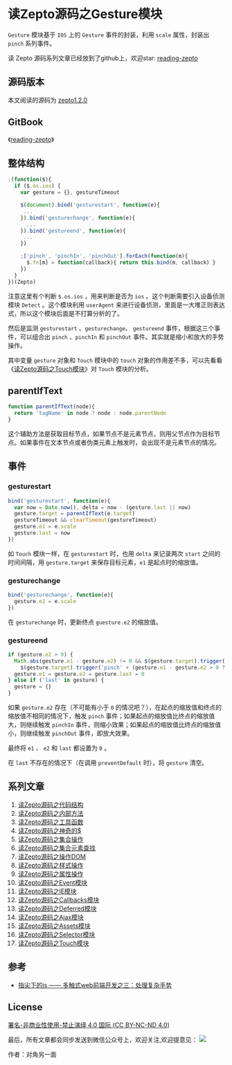# 读Zepto源码之Gesture模块

`Gesture` 模块基于 `IOS` 上的 `Gesture` 事件的封装，利用 `scale` 属性，封装出 `pinch` 系列事件。

读 Zepto 源码系列文章已经放到了github上，欢迎star: [reading-zepto](https://github.com/yeyuqiudeng/reading-zepto)

## 源码版本

本文阅读的源码为 [zepto1.2.0](https://github.com/madrobby/zepto/tree/v1.2.0)

## GitBook

《[reading-zepto](https://yeyuqiudeng.gitbooks.io/reading-zepto/content/)》

## 整体结构

```javascript
;(function($){
  if ($.os.ios) {
    var gesture = {}, gestureTimeout

    $(document).bind('gesturestart', function(e){
     ...
    }).bind('gesturechange', function(e){
      ...
    }).bind('gestureend', function(e){
     ...
    })

    ;['pinch', 'pinchIn', 'pinchOut'].forEach(function(m){
      $.fn[m] = function(callback){ return this.bind(m, callback) }
    })
  }
})(Zepto)

```

注意这里有个判断 `$.os.ios` ，用来判断是否为 `ios` 。这个判断需要引入设备侦测模块 `Detect` 。这个模块利用 `userAgent` 来进行设备侦测，里面是一大堆正则表达式，所以这个模块后面是不打算分析的了。

然后是监测 `gesturestart` 、`gesturechange`、 `gestureend` 事件，根据这三个事件，可以组合出 `pinch` 、`pinchIn` 和 `pinchOut` 事件。其实就是缩小和放大的手势操作。

其中变量 `gesture` 对象和 `Touch` 模块中的 `touch` 对象的作用差不多，可以先看看 《[读Zepto源码之Touch模块](https://github.com/yeyuqiudeng/reading-zepto/blob/master/src/%E8%AF%BBZepto%E6%BA%90%E7%A0%81%E4%B9%8BTouch%E6%A8%A1%E5%9D%97.md)》对 `Touch` 模块的分析。

## parentIfText

```javascript
function parentIfText(node){
  return 'tagName' in node ? node : node.parentNode
}
```
这个辅助方法是获取目标节点，如果节点不是元素节点，则用父节点作为目标节点。如果事件在文本节点或者伪类元素上触发时，会出现不是元素节点的情况。

## 事件

### gesturestart

```javascript
bind('gesturestart', function(e){
  var now = Date.now(), delta = now - (gesture.last || now)
  gesture.target = parentIfText(e.target)
  gestureTimeout && clearTimeout(gestureTimeout)
  gesture.e1 = e.scale
  gesture.last = now
})
```

如 `Touch` 模块一样，在 `gesturestart` 时，也用 `delta` 来记录两次 `start` 之间的时间间隔，用 `gesture.target` 来保存目标元素，`e1` 是起点时的缩放值。

### gesturechange

```javascript
bind('gesturechange', function(e){
  gesture.e2 = e.scale
})
```

在 `gesturechange` 时，更新终点 `guesture.e2` 的缩放值。

### gestureend

```javascript
if (gesture.e2 > 0) {
  Math.abs(gesture.e1 - gesture.e2) != 0 && $(gesture.target).trigger('pinch') &&
    $(gesture.target).trigger('pinch' + (gesture.e1 - gesture.e2 > 0 ? 'In' : 'Out'))
  gesture.e1 = gesture.e2 = gesture.last = 0
} else if ('last' in gesture) {
  gesture = {}
}
```

如果 `gesture.e2` 存在（不可能有小于 `0` 的情况吧？），在起点的缩放值和终点的缩放值不相同的情况下，触发 `pinch` 事件；如果起点的缩放值比终点的缩放值大，则继续触发 `pinchIn` 事件，则缩小效果；如果起点的缩放值比终点的缩放值小，则继续触发 `pinchOut` 事件，即放大效果。

最终将 `e1` 、 `e2`  和 `last` 都设置为 `0` 。

在 `last` 不存在的情况下（在调用 `preventDefault` 时），将 `gesture` 清空。

## 系列文章

1. [读Zepto源码之代码结构](https://github.com/yeyuqiudeng/reading-zepto/blob/master/src/%E8%AF%BBZepto%E6%BA%90%E7%A0%81%E4%B9%8B%E4%BB%A3%E7%A0%81%E7%BB%93%E6%9E%84.md)
2. [读Zepto源码之内部方法](https://github.com/yeyuqiudeng/reading-zepto/blob/master/src/%E8%AF%BBZepto%E6%BA%90%E7%A0%81%E4%B9%8B%E5%86%85%E9%83%A8%E6%96%B9%E6%B3%95.md)
3. [读Zepto源码之工具函数](https://github.com/yeyuqiudeng/reading-zepto/blob/master/src/%E8%AF%BBZepto%E6%BA%90%E7%A0%81%E4%B9%8B%E5%B7%A5%E5%85%B7%E5%87%BD%E6%95%B0.md)
4. [读Zepto源码之神奇的$](https://github.com/yeyuqiudeng/reading-zepto/blob/master/src/%E8%AF%BBZepto%E6%BA%90%E7%A0%81%E4%B9%8B%E7%A5%9E%E5%A5%87%E7%9A%84%24.md)
5. [读Zepto源码之集合操作](https://github.com/yeyuqiudeng/reading-zepto/blob/master/src/%E8%AF%BBZepto%E6%BA%90%E7%A0%81%E4%B9%8B%E9%9B%86%E5%90%88%E6%93%8D%E4%BD%9C.md)
6. [读Zepto源码之集合元素查找](https://github.com/yeyuqiudeng/reading-zepto/blob/master/src/%E8%AF%BBZepto%E6%BA%90%E7%A0%81%E4%B9%8B%E9%9B%86%E5%90%88%E5%85%83%E7%B4%A0%E6%9F%A5%E6%89%BE.md)
7. [读Zepto源码之操作DOM](https://github.com/yeyuqiudeng/reading-zepto/blob/master/src/%E8%AF%BBZepto%E6%BA%90%E7%A0%81%E4%B9%8B%E6%93%8D%E4%BD%9CDOM.md)
8. [读Zepto源码之样式操作](https://github.com/yeyuqiudeng/reading-zepto/blob/master/src/%E8%AF%BBZepto%E6%BA%90%E7%A0%81%E4%B9%8B%E6%A0%B7%E5%BC%8F%E6%93%8D%E4%BD%9C.md)
9. [读Zepto源码之属性操作](https://github.com/yeyuqiudeng/reading-zepto/blob/master/src/%E8%AF%BBZepto%E6%BA%90%E7%A0%81%E4%B9%8B%E5%B1%9E%E6%80%A7%E6%93%8D%E4%BD%9C.md)
10. [读Zepto源码之Event模块](https://github.com/yeyuqiudeng/reading-zepto/blob/master/src/%E8%AF%BBZepto%E6%BA%90%E7%A0%81%E4%B9%8BEvent%E6%A8%A1%E5%9D%97.md)
11. [读Zepto源码之IE模块](https://github.com/yeyuqiudeng/reading-zepto/blob/master/src/%E8%AF%BBZepto%E6%BA%90%E7%A0%81%E4%B9%8BIE%E6%A8%A1%E5%9D%97.md)
12. [读Zepto源码之Callbacks模块](https://github.com/yeyuqiudeng/reading-zepto/blob/master/src/%E8%AF%BBZepto%E6%BA%90%E7%A0%81%E4%B9%8BCallbacks%E6%A8%A1%E5%9D%97.md)
13. [读Zepto源码之Deferred模块](https://github.com/yeyuqiudeng/reading-zepto/blob/master/src/%E8%AF%BBZepto%E6%BA%90%E7%A0%81%E4%B9%8BDeferred%E6%A8%A1%E5%9D%97.md)
14. [读Zepto源码之Ajax模块](https://github.com/yeyuqiudeng/reading-zepto/blob/master/src/%E8%AF%BBZepto%E6%BA%90%E7%A0%81%E4%B9%8BAjax%E6%A8%A1%E5%9D%97.md)
15. [读Zepto源码之Assets模块](https://github.com/yeyuqiudeng/reading-zepto/blob/master/src/%E8%AF%BBZepto%E6%BA%90%E7%A0%81%E4%B9%8Bassets%E6%A8%A1%E5%9D%97.md)
16. [读Zepto源码之Selector模块](https://github.com/yeyuqiudeng/reading-zepto/blob/master/src/%E8%AF%BBZepto%E6%BA%90%E7%A0%81%E4%B9%8BSelector%E6%A8%A1%E5%9D%97.md)
17. [读Zepto源码之Touch模块](https://github.com/yeyuqiudeng/reading-zepto/blob/master/src/%E8%AF%BBZepto%E6%BA%90%E7%A0%81%E4%B9%8BTouch%E6%A8%A1%E5%9D%97.md)



## 参考

* [指尖下的js —— 多触式web前端开发之三：处理复杂手势](http://www.cnblogs.com/pifoo/archive/2011/05/22/webkit-touch-event-3.html)

## License

[署名-非商业性使用-禁止演绎 4.0 国际 (CC BY-NC-ND 4.0)](http://creativecommons.org/licenses/by-nc-nd/4.0/)

最后，所有文章都会同步发送到微信公众号上，欢迎关注,欢迎提意见：  ![](https://raw.githubusercontent.com/yeyuqiudeng/resource/master/images/qrcode_front-end-article.jpg) 

作者：对角另一面